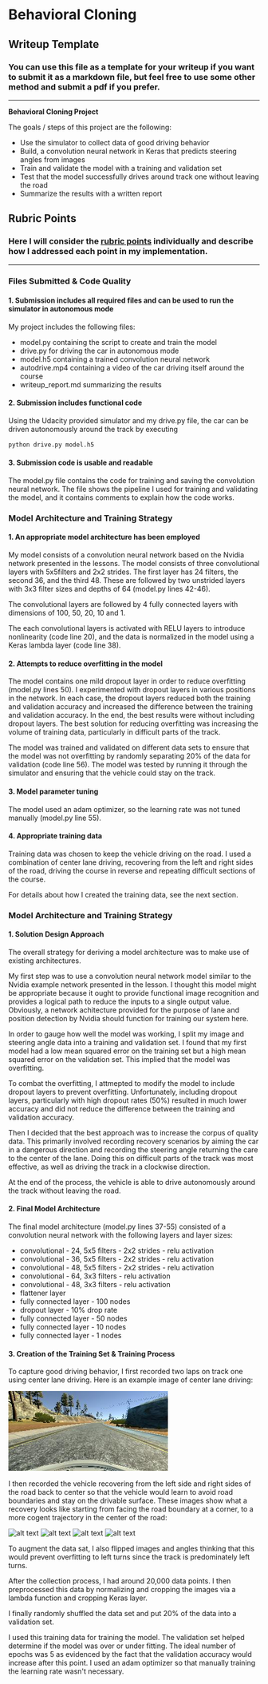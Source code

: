 # **Behavioral Cloning** 

## Writeup Template

### You can use this file as a template for your writeup if you want to submit it as a markdown file, but feel free to use some other method and submit a pdf if you prefer.

---

**Behavioral Cloning Project**

The goals / steps of this project are the following:
* Use the simulator to collect data of good driving behavior
* Build, a convolution neural network in Keras that predicts steering angles from images
* Train and validate the model with a training and validation set
* Test that the model successfully drives around track one without leaving the road
* Summarize the results with a written report


[//]: # (Image References)

[image1]: ./center.jpg "Center Image"
[image2]: ./recovery1.jpg "Recovery Image"
[image3]: ./recovery2.jpg "Recovery Image"
[image4]: ./recovery3.jpg "Recovery Image"
[image5]: ./recovery4.jpg "Recovery Image"

## Rubric Points
### Here I will consider the [rubric points](https://review.udacity.com/#!/rubrics/432/view) individually and describe how I addressed each point in my implementation.  

---
### Files Submitted & Code Quality

#### 1. Submission includes all required files and can be used to run the simulator in autonomous mode

My project includes the following files:
* model.py containing the script to create and train the model
* drive.py for driving the car in autonomous mode
* model.h5 containing a trained convolution neural network 
* autodrive.mp4 containing a video of the car driving itself around the course
* writeup_report.md summarizing the results

#### 2. Submission includes functional code
Using the Udacity provided simulator and my drive.py file, the car can be driven autonomously around the track by executing 
```sh
python drive.py model.h5
```

#### 3. Submission code is usable and readable

The model.py file contains the code for training and saving the convolution neural network. The file shows the pipeline I used for training and validating the model, and it contains comments to explain how the code works.

### Model Architecture and Training Strategy

#### 1. An appropriate model architecture has been employed

My model consists of a convolution neural network based on the Nvidia network presented in the lessons. The model consists of three convolutional layers with 5x5filters and 2x2 strides. The first layer has 24 filters, the second 36, and the third 48. These are followed by two unstrided layers with 3x3 filter sizes and depths of 64 (model.py lines 42-46).

The convolutional layers are followed by 4 fully connected layers with dimensions of 100, 50, 20, 10 and 1.

The each convolutional layers is activated with RELU layers to introduce nonlinearity (code line 20), and the data is normalized in the model using a Keras lambda layer (code line 38). 

#### 2. Attempts to reduce overfitting in the model

The model contains one mild dropout layer in order to reduce overfitting (model.py lines 50). I experimented with dropout layers in various positions in the network. In each case, the dropout layers reduced both the training and validation accuracy and increased the difference between the training and validation accuracy. In the end, the best results were without including dropout layers. The best solution for reducing overfitting was increasing the volume of training data, particularly in difficult parts of the track. 

The model was trained and validated on different data sets to ensure that the model was not overfitting by randomly separating 20% of the data for validation (code line 56). The model was tested by running it through the simulator and ensuring that the vehicle could stay on the track.

#### 3. Model parameter tuning

The model used an adam optimizer, so the learning rate was not tuned manually (model.py line 55).

#### 4. Appropriate training data

Training data was chosen to keep the vehicle driving on the road. I used a combination of center lane driving, recovering from the left and right sides of the road, driving the course in reverse and repeating difficult sections of the course. 

For details about how I created the training data, see the next section. 

### Model Architecture and Training Strategy

#### 1. Solution Design Approach

The overall strategy for deriving a model architecture was to make use of existing architectures.

My first step was to use a convolution neural network model similar to the Nvidia example network presented in the lesson. I thought this model might be appropriate because it ought to provide functional image recognition and provides a logical path to reduce the inputs to a single output value. Obviously, a network achitecture provided for the purpose of lane and position detection by Nvidia should function for training our system here.

In order to gauge how well the model was working, I split my image and steering angle data into a training and validation set. I found that my first model had a low mean squared error on the training set but a high mean squared error on the validation set. This implied that the model was overfitting. 

To combat the overfitting, I attmepted to modify the model to include dropout layers to prevent overfitting. Unfortunately, including dropout layers, particularly with high dropout rates (50%) resulted in much lower accuracy and did not reduce the difference between the training and validation accuracy.

Then I decided that the best approach was to increase the corpus of quality data. This primarily involved recording recovery scenarios by aiming the car in a dangerous direction and recording the steering angle returning the care to the center of the lane. Doing this on difficult parts of the track was most effective, as well as driving the track in a clockwise direction. 

At the end of the process, the vehicle is able to drive autonomously around the track without leaving the road.

#### 2. Final Model Architecture

The final model architecture (model.py lines 37-55) consisted of a convolution neural network with the following layers and layer sizes:
* convolutional - 24, 5x5 filters - 2x2 strides - relu activation
* convolutional - 36, 5x5 filters - 2x2 strides - relu activation
* convolutional - 48, 5x5 filters - 2x2 strides - relu activation
* convolutional - 64, 3x3 filters - relu activation
* convolutional - 48, 3x3 filters - relu activation
* flattener layer
* fully connected layer - 100 nodes
* dropout layer - 10% drop rate
* fully connected layer - 50 nodes
* fully connected layer - 10 nodes
* fully connected layer - 1 nodes

#### 3. Creation of the Training Set & Training Process

To capture good driving behavior, I first recorded two laps on track one using center lane driving. Here is an example image of center lane driving:

![alt text][image1]

I then recorded the vehicle recovering from the left side and right sides of the road back to center so that the vehicle would learn to avoid road boundaries and stay on the drivable surface. These images show what a recovery looks like starting from facing the road boundary at a corner, to a more cogent trajectory in the center of the road:

![alt text][image2]
![alt text][image3]
![alt text][image4]
![alt text][image5]

To augment the data sat, I also flipped images and angles thinking that this would prevent overfitting to left turns since the track is predominately left turns.

After the collection process, I had around 20,000 data points. I then preprocessed this data by normalizing and cropping the images via a lambda function and cropping Keras layer.

I finally randomly shuffled the data set and put 20% of the data into a validation set. 

I used this training data for training the model. The validation set helped determine if the model was over or under fitting. The ideal number of epochs was 5 as evidenced by the fact that the validation accuracy would increase after this point. I used an adam optimizer so that manually training the learning rate wasn't necessary.
